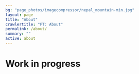 ```yaml
---
bg: "page_photos/imagecompressor/nepal_mountain-min.jpg"
layout: page
title: "About"
crawlertitle: "PT: About"
permalink: /about/
summary: ""
active: about
---
```


<h1>Work in progress</h1>

<!---

This is the base Jekyll theme. You can find out more info about customizing your Jekyll theme, as well as basic Jekyll usage documentation at [jekyllrb.com](http://jekyllrb.com/)

You can find the source code for the Jekyll new theme at:
{{site.twitter_username}} /
[jekyll-new](https://github.com/jglovier/jekyll-new)

You can find the source code for Jekyll at
{{site.github_username}} /
[jekyll](https://github.com/jekyll/jekyll)

--->
